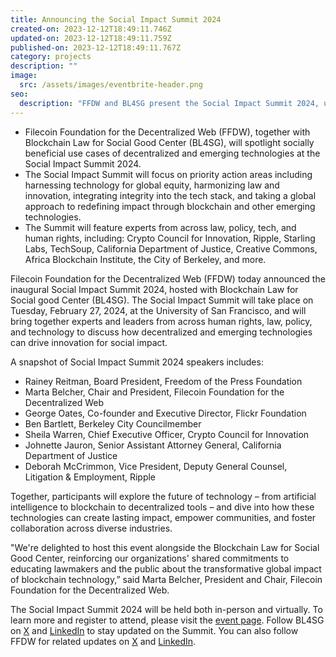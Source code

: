 ```yaml
---
title: Announcing the Social Impact Summit 2024
created-on: 2023-12-12T18:49:11.746Z
updated-on: 2023-12-12T18:49:11.759Z
published-on: 2023-12-12T18:49:11.767Z
category: projects
description: ""
image:
  src: /assets/images/eventbrite-header.png
seo:
  description: "FFDW and BL4SG present the Social Impact Summit 2024, uniting experts in law, policy, and tech to explore how decentralized technologies can drive social innovation and impact."
---
```


- Filecoin Foundation for the Decentralized Web (FFDW), together with Blockchain Law for Social Good Center (BL4SG), will spotlight socially beneficial use cases of decentralized and emerging technologies at the Social Impact Summit 2024.
- The Social Impact Summit will focus on priority action areas including harnessing technology for global equity, harmonizing law and innovation, integrating integrity into the tech stack, and taking a global approach to redefining impact through blockchain and other emerging technologies.
- The Summit will feature experts from across law, policy, tech, and human rights, including: Crypto Council for Innovation, Ripple, Starling Labs, TechSoup, California Department of Justice, Creative Commons, Africa Blockchain Institute, the City of Berkeley, and more. 

Filecoin Foundation for the Decentralized Web (FFDW) today announced the inaugural Social Impact Summit 2024, hosted with Blockchain Law for Social good Center (BL4SG). The Social Impact Summit will take place on Tuesday, February 27, 2024, at the University of San Francisco, and will bring together experts and leaders from across human rights, law, policy, and technology to discuss how decentralized and emerging technologies can drive innovation for social impact.

A snapshot of Social Impact Summit 2024 speakers includes: 

- Rainey Reitman, Board President, Freedom of the Press Foundation  
- Marta Belcher, Chair and President, Filecoin Foundation for the Decentralized Web 
- George Oates, Co-founder and Executive Director, Flickr Foundation 
- Ben Bartlett, Berkeley City Councilmember 
- Sheila Warren, Chief Executive Officer, Crypto Council for Innovation 
- Johnette Jauron, Senior Assistant Attorney General, California Department of Justice
- Deborah McCrimmon, Vice President, Deputy General Counsel, Litigation & Employment, Ripple 

Together, participants will explore the future of technology – from artificial intelligence to blockchain to decentralized tools – and dive into how these technologies can create lasting impact, empower communities, and foster collaboration across diverse industries. 

"We're delighted to host this event alongside the Blockchain Law for Social Good Center, reinforcing our organizations' shared commitments to educating lawmakers and the public about the transformative global impact of blockchain technology,” said Marta Belcher, President and Chair, Filecoin Foundation for the Decentralized Web.

The Social Impact Summit 2024 will be held both in-person and virtually. To learn more and register to attend, please visit the [event page](https://www.blockchainlawsg.org/socialimpactsummit2024). Follow BL4SG on [X](https://twitter.com/BL4SG_) and [LinkedIn](https://www.linkedin.com/company/blockchain-law-for-social-good-center) to stay updated on the Summit. You can also follow FFDW for related updates on [X](https://twitter.com/FFDWeb) and [LinkedIn](https://www.linkedin.com/company/filecoin-foundation-for-the-decentralized-web/about/).
